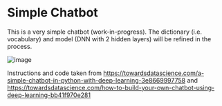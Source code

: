 # Simple Chatbot

This is a very simple chatbot (work-in-progress). The dictionary (i.e. vocabulary) and model (DNN with 2 hidden layers) will be refined in the process.

![image](https://user-images.githubusercontent.com/71432794/114157738-3ca12c00-9924-11eb-88e8-4e7697162b9e.png)


Instructions and code taken from https://towardsdatascience.com/a-simple-chatbot-in-python-with-deep-learning-3e8669997758 and https://towardsdatascience.com/how-to-build-your-own-chatbot-using-deep-learning-bb41f970e281
